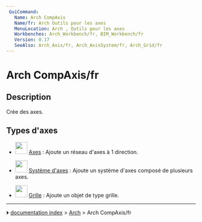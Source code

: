 ```yaml
---
 GuiCommand:
   Name: Arch CompAxis
   Name/fr: Arch Outils pour les axes 
   MenuLocation: Arch , Outils pour les axes
   Workbenches: Arch_Workbench/fr, BIM_Workbench/fr
   Version: 0.17
   SeeAlso: Arch_Axis/fr, Arch_AxisSystem/fr, Arch_Grid/fr
---
```


# Arch CompAxis/fr

## Description

Crée des axes.

## Types d\'axes 

-   <img alt="" src=images/Arch_Axis.svg  style="width:32px;"> [Axes](Arch_Axis/fr.md) : Ajoute un réseau d\'axes à 1 direction.

-   <img alt="" src=images/Arch_AxisSystem.svg  style="width:32px;"> [Système d\'axes](Arch_AxisSystem/fr.md) : Ajoute un système d\'axes composé de plusieurs axes.

-   <img alt="" src=images/Arch_Grid.svg  style="width:32px;"> [Grille](Arch_Grid/fr.md) : Ajoute un objet de type grille.



---
⏵ [documentation index](../README.md) > [Arch](Arch_Workbench.md) > Arch CompAxis/fr
